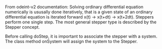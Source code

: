 From odeint-v2 documentation:
Solving ordinary differential equation numerically is ususally done iteratively, that is a given state of an ordinary differential equation is iterated forward x(t) -> x(t+dt) -> x(t+2dt). Steppers perform one single step. The most general stepper type is described by the Stepper concept.

Before calling doStep, it is important to associate the stepper with a system. The class method onSystem will assign the system to the Stepper.